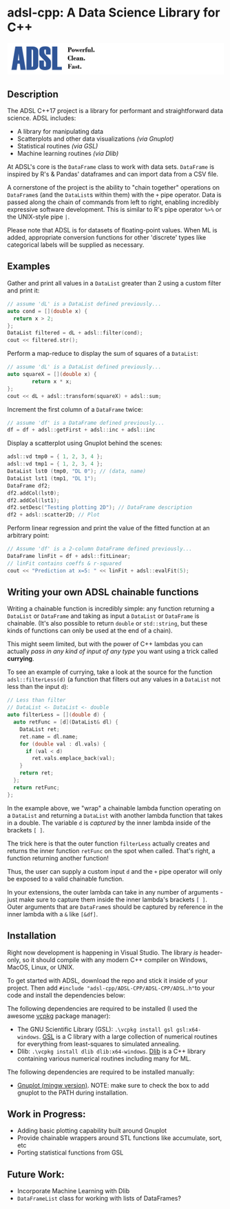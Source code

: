 # adsl-cpp: A Data Science Library for C++
![logo](logo.png)
## Description
The ADSL C++17 project is a library for performant and straightforward data science. ADSL includes:

* A library for manipulating data
* Scatterplots and other data visualizations _(via Gnuplot)_
* Statistical routines _(via GSL)_
* Machine learning routines _(via Dlib)_

At ADSL's core is the `DataFrame` class to work with data sets. `DataFrame` is inspired by R's & Pandas' dataframes and can import data from a CSV file.

A cornerstone of the project is the ability to "chain together" operations on `DataFrame`s (and the `DataList`s within them) with the `+` pipe operator. Data is passed along the chain of commands from left to right, enabling incredibly expressive software development. This is similar to R's pipe operator `%>%` or the UNIX-style pipe `|`.

Please note that ADSL is for datasets of floating-point values. When ML is added, appropriate conversion functions for other 'discrete' types like categorical labels will be supplied as necessary.

## Examples

Gather and print all values in a `DataList` greater than 2 using a custom filter and print it:
```c
// assume 'dL' is a DataList defined previously...
auto cond = [](double x) {
  return x > 2;
};
DataList filtered = dL + adsl::filter(cond);
cout << filtered.str();
```
Perform a map-reduce to display the sum of squares of a `DataList`:
```c
// assume 'dL' is a DataList defined previously...
auto squareX = [](double x) {
        return x * x;
};
cout << dL + adsl::transform(squareX) + adsl::sum;
```
Increment the first column of a `DataFrame` twice:
```c
// assume 'df' is a DataFrame defined previously...
df = df + adsl::getFirst + adsl::inc + adsl::inc
```
Display a scatterplot using Gnuplot behind the scenes:
```c
adsl::vd tmp0 = { 1, 2, 3, 4 };
adsl::vd tmp1 = { 1, 2, 3, 4 };
DataList lst0 (tmp0, "DL 0"); // (data, name)
DataList lst1 (tmp1, "DL 1");
DataFrame df2;
df2.addCol(lst0);
df2.addCol(lst1);
df2.setDesc("Testing plotting 2D"); // DataFrame description
df2 + adsl::scatter2D; // Plot
```
Perform linear regression and print the value of the fitted function at an arbitrary point:
```cpp
// Assume 'df' is a 2-column DataFrame defined previously...
DataFrame linFit = df + adsl::fitLinear;
// linFit contains coeffs & r-squared
cout << "Prediction at x=5: " << linFit + adsl::evalFit(5);
```

## Writing your own ADSL chainable functions

Writing a chainable function is incredibly simple: any function returning a `DataList` or `DataFrame` and taking as input a `DataList` or `DataFrame` is chainable. (It's also possible to return `double` or `std::string`, but these kinds of functions can only be used at the end of a chain). 

This might seem limited, but with the power of C++ lambdas you can actually _pass in any kind of input of any type_ you want using a trick called **currying**.

To see an example of currying, take a look at the source for the function `adsl::filterLess(d)` (a function that filters out any values in a `DataList` not less than the input `d`):
```cpp
// Less than filter
// DataList <- DataList <- double
auto filterLess = [](double d) {
  auto retFunc = [d](DataList& dl) {
    DataList ret;
    ret.name = dl.name;
    for (double val : dl.vals) {
      if (val < d)
        ret.vals.emplace_back(val);
    }
    return ret;
  };
  return retFunc;
};
```

In the example above, we "wrap" a chainable lambda function operating on a `DataList` and returning a `DataList` with another lambda function that takes in a double. The variable `d` is _captured_ by the inner lambda inside of the brackets `[ ]`.

The trick here is that the outer function `filterLess` actually creates and returns the inner function `retFunc` on the spot when called. That's right, a function returning another function!

Thus, the user can supply a custom input `d` and the `+` pipe operator will only be exposed to a valid chainable function. 

In your extensions, the outer lambda can take in any number of arguments - just make sure to capture them inside the inner lambda's brackets `[ ]`. Outer arguments that are `DataFrame`s should be captured by reference in the inner lambda with a `&` like `[&df]`.

## Installation

Right now development is happening in Visual Studio. The library _is_ header-only, so it should compile with any modern C++ compiler on Windows, MacOS, Linux, or UNIX. 

To get started with ADSL, download the repo and stick it inside of your project. Then add `#include "adsl-cpp/ADSL-CPP/ADSL-CPP/ADSL.h"`to your code and install the dependencies below:

The following dependencies are required to be installed (I used the awesome [vcpkg](https://vcpkg.io/en/getting-started.html) package manager):
* The GNU Scientific Library (GSL): `.\vcpkg install gsl gsl:x64-windows`. [GSL](https://www.gnu.org/software/gsl/#subjects) is a C library with a large collection of numerical routines for everything from least-squares to simulated annealing.
* Dlib: `.\vcpkg install dlib dlib:x64-windows`. [Dlib](http://dlib.net/ml.html) is a C++ library containing various numerical routines including many for ML.

The following dependencies are required to be installed manually:
* [Gnuplot (mingw version)](https://sourceforge.net/projects/gnuplot/files/gnuplot/5.4.2/). NOTE: make sure to check the box to add gnuplot to the PATH during installation.

## Work in Progress:
* Adding basic plotting capability built around Gnuplot
* Provide chainable wrappers around STL functions like accumulate, sort, etc
* Porting statistical functions from GSL

## Future Work:
* Incorporate Machine Learning with Dlib
* `DataFrameList` class for working with lists of DataFrames?
